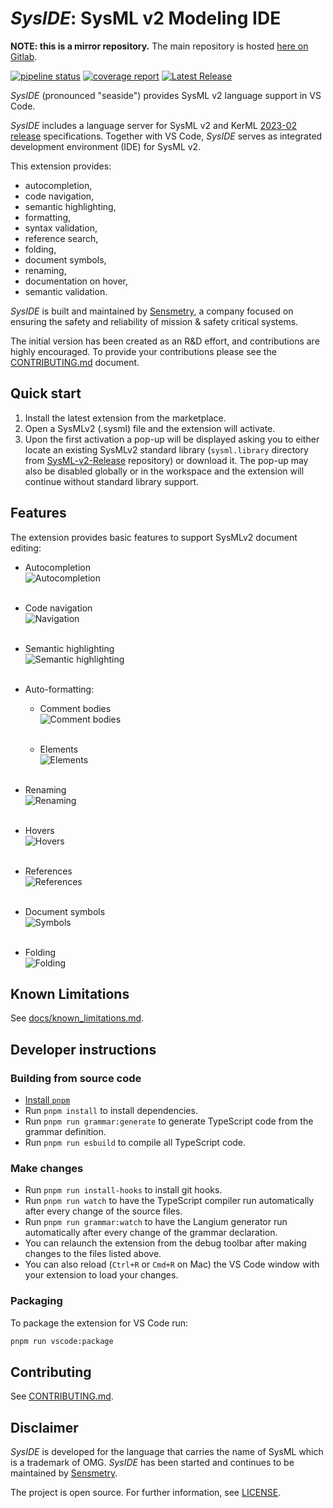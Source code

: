 # _SysIDE_: SysML v2 Modeling IDE

**NOTE: this is a mirror repository.** The main repository is hosted [here on Gitlab](https://gitlab.com/sensmetry/public/sysml-2ls).

[![pipeline status](https://gitlab.com/sensmetry/public/sysml-2ls/badges/main/pipeline.svg)](https://gitlab.com/sensmetry/public/sysml-2ls/-/commits/main)
[![coverage report](https://gitlab.com/sensmetry/public/sysml-2ls/badges/main/coverage.svg)](https://sensmetry.gitlab.io/public/sysml-2ls)
[![Latest Release](https://gitlab.com/sensmetry/public/sysml-2ls/-/badges/release.svg)](https://gitlab.com/sensmetry/public/sysml-2ls/-/releases)

_SysIDE_ (pronounced "seaside") provides SysML v2 language support in VS Code.

_SysIDE_ includes a language server for SysML v2 and KerML [2023-02 release](https://github.com/Systems-Modeling/SysML-v2-Release/tree/2023-02) specifications. Together with VS Code, _SysIDE_ serves as integrated development environment (IDE) for SysML v2.

This extension provides:

- autocompletion,
- code navigation,
- semantic highlighting,
- formatting,
- syntax validation,
- reference search,
- folding,
- document symbols,
- renaming,
- documentation on hover,
- semantic validation.

_SysIDE_ is built and maintained by [Sensmetry](https://sensmetry.com/), a company focused on ensuring the safety and reliability of mission & safety critical systems.

The initial version has been created as an R&D effort, and contributions are highly encouraged. To provide your contributions please see the [CONTRIBUTING.md](/CONTRIBUTING.md) document.

## Quick start

1. Install the latest extension from the marketplace.
2. Open a SysMLv2 (.sysml) file and the extension will activate.
3. Upon the first activation a pop-up will be displayed asking you to either locate an existing SysMLv2 standard library (`sysml.library` directory from [SysML-v2-Release](https://github.com/Systems-Modeling/SysML-v2-Release/tree/2023-02/sysml.library) repository) or download it. The pop-up may also be disabled globally or in the workspace and the extension will continue without standard library support.

## Features

The extension provides basic features to support SysMLv2 document editing:

<!-- markdownlint-capture -->
<!-- markdownlint-disable-file no-inline-html -->

- Autocompletion  
  ![Autocompletion](/docs/images/completion.gif)
  <br> <br>

- Code navigation  
  ![Navigation](/docs/images/navigation.gif)
  <br> <br>

- Semantic highlighting  
  ![Semantic highlighting](/docs/images/semantic-highlighting.png)
  <br> <br>

- Auto-formatting:

  - Comment bodies  
  ![Comment bodies](/docs/images/comment-formatting.gif)
  <br> <br>

  - Elements  
  ![Elements](/docs/images/formatting.gif)
  <br> <br>

- Renaming  
  ![Renaming](/docs/images/renaming.gif)
  <br> <br>

- Hovers  
  ![Hovers](/docs/images/hover.gif)
  <br> <br>

- References  
  ![References](/docs/images/references.gif)
  <br> <br>

- Document symbols  
  ![Symbols](/docs/images/symbols.gif)
  <br> <br>

- Folding  
  ![Folding](/docs/images/folding.gif)

<!-- markdownlint-restore -->

## Known Limitations

See [docs/known_limitations.md](docs/known_limitations.md).

## Developer instructions

### Building from source code

- [Install `pnpm`](https://pnpm.io/installation)
- Run `pnpm install` to install dependencies.
- Run `pnpm run grammar:generate` to generate TypeScript code from the grammar
  definition.
  <!-- Langium generator is broken until `addSuperPropertiesInternal`
  is fixed (not using the set parameter). -->
- Run `pnpm run esbuild` to compile all TypeScript code.

### Make changes

- Run `pnpm run install-hooks` to install git hooks.
- Run `pnpm run watch` to have the TypeScript compiler run automatically after
  every change of the source files.
- Run `pnpm run grammar:watch` to have the Langium generator run automatically
  after every change of the grammar declaration.
- You can relaunch the extension from the debug toolbar after making changes to
  the files listed above.
- You can also reload (`Ctrl+R` or `Cmd+R` on Mac) the VS Code window with your
  extension to load your changes.

### Packaging

To package the extension for VS Code run:
  
  ```bash
  pnpm run vscode:package
  ```

## Contributing

See [CONTRIBUTING.md](/CONTRIBUTING.md).

## Disclaimer

_SysIDE_ is developed for the language that carries the name of SysML which is a trademark of OMG. _SysIDE_ has been started and continues to be maintained by [Sensmetry](https://sensmetry.com/).

The project is open source. For further information, see [LICENSE](/LICENSE).
